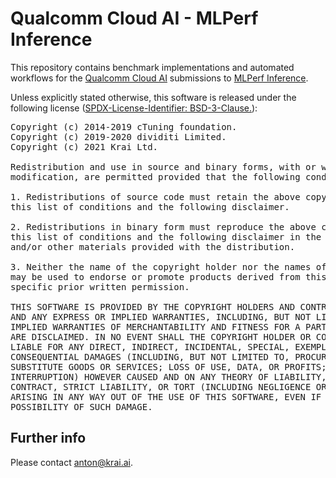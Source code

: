 # Qualcomm Cloud AI - MLPerf Inference

This repository contains benchmark implementations and automated workflows for
the [Qualcomm Cloud AI](https://www.qualcomm.com/products/cloud-artificial-intelligence)
submissions to [MLPerf Inference](https://mlcommons.org/en/).

Unless explicitly stated otherwise, this software is released under the following license 
([SPDX-License-Identifier: BSD-3-Clause.](https://spdx.org/licenses/BSD-3-Clause.html)):

<pre>
Copyright (c) 2014-2019 cTuning foundation.
Copyright (c) 2019-2020 dividiti Limited.
Copyright (c) 2021 Krai Ltd.

Redistribution and use in source and binary forms, with or without
modification, are permitted provided that the following conditions are met:

1. Redistributions of source code must retain the above copyright notice,
this list of conditions and the following disclaimer.

2. Redistributions in binary form must reproduce the above copyright notice,
this list of conditions and the following disclaimer in the documentation
and/or other materials provided with the distribution.

3. Neither the name of the copyright holder nor the names of its contributors
may be used to endorse or promote products derived from this software without
specific prior written permission.

THIS SOFTWARE IS PROVIDED BY THE COPYRIGHT HOLDERS AND CONTRIBUTORS "AS IS"
AND ANY EXPRESS OR IMPLIED WARRANTIES, INCLUDING, BUT NOT LIMITED TO, THE
IMPLIED WARRANTIES OF MERCHANTABILITY AND FITNESS FOR A PARTICULAR PURPOSE
ARE DISCLAIMED. IN NO EVENT SHALL THE COPYRIGHT HOLDER OR CONTRIBUTORS BE
LIABLE FOR ANY DIRECT, INDIRECT, INCIDENTAL, SPECIAL, EXEMPLARY, OR
CONSEQUENTIAL DAMAGES (INCLUDING, BUT NOT LIMITED TO, PROCUREMENT OF
SUBSTITUTE GOODS OR SERVICES; LOSS OF USE, DATA, OR PROFITS; OR BUSINESS
INTERRUPTION) HOWEVER CAUSED AND ON ANY THEORY OF LIABILITY, WHETHER IN
CONTRACT, STRICT LIABILITY, OR TORT (INCLUDING NEGLIGENCE OR OTHERWISE)
ARISING IN ANY WAY OUT OF THE USE OF THIS SOFTWARE, EVEN IF ADVISED OF THE
POSSIBILITY OF SUCH DAMAGE.
</pre>

## Further info

Please contact anton@krai.ai.
